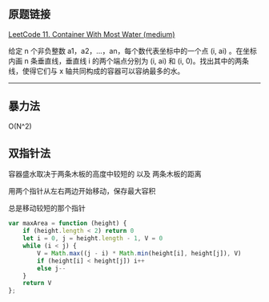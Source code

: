 ## 原题链接

[LeetCode 11. Container With Most Water (medium)](https://leetcode-cn.com/problems/container-with-most-water/)


给定 n 个非负整数 a1，a2，...，an，每个数代表坐标中的一个点 (i, ai) 。在坐标内画 n 条垂直线，垂直线 i 的两个端点分别为 (i, ai) 和 (i, 0)。找出其中的两条线，使得它们与 x 轴共同构成的容器可以容纳最多的水。

---

## 暴力法

O(N^2)

## 双指针法

容器盛水取决于两条木板的高度中较短的 以及 两条木板的距离

用两个指针从左右两边开始移动，保存最大容积

总是移动较短的那个指针

```javascript
var maxArea = function (height) {
    if (height.length < 2) return 0
    let i = 0, j = height.length - 1, V = 0
    while (i < j) {
        V = Math.max((j - i) * Math.min(height[i], height[j]), V)
        if (height[i] < height[j]) i++
        else j--
    }
    return V
};
```
